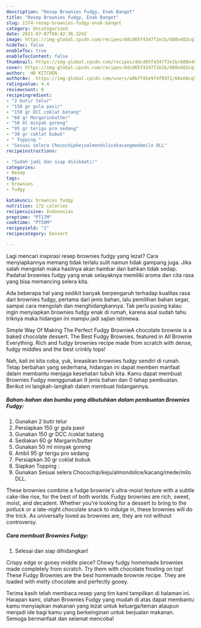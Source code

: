 ```yaml
---
description: "Resep Brownies Fudgy, Enak Banget"
title: "Resep Brownies Fudgy, Enak Banget"
slug: 1374-resep-brownies-fudgy-enak-banget
category: Uncategorized
date: 2021-07-07T08:42:36.324Z
image: https://img-global.cpcdn.com/recipes/ddcd65f4347f2e1b/680x482cq70/brownies-fudgy-foto-resep-utama.jpg
hideToc: false
enableToc: true
enableTocContent: false
thumbnail: https://img-global.cpcdn.com/recipes/ddcd65f4347f2e1b/680x482cq70/brownies-fudgy-foto-resep-utama.jpg
cover: https://img-global.cpcdn.com/recipes/ddcd65f4347f2e1b/680x482cq70/brownies-fudgy-foto-resep-utama.jpg
author:  HD KITCHEN
authorAv:  https://img-global.cpcdn.com/users/a0b7f45e9f4f8971/60x60cq50/avatar.jpg
ratingvalue: 4.4
reviewcount: 8
recipeingredient:
- "2 butir telur"
- "150 gr gula pasir"
- "150 gr DCC coklat batang"
- "60 gr Margarinbutter"
- "50 ml minyak goreng"
- "95 gr terigu pro sedang"
- "30 gr coklat bubuk"
- " Topping "
- "Sesuai selera Chocochipkejualmondslicekacangmedemilo DLL"
recipeinstructions:

- "Sudah jadi dan siap dinikmati!"
categories:
- Resep
tags:
- brownies
- fudgy

katakunci: brownies fudgy 
nutrition: 172 calories
recipecuisine: Indonesian
preptime: "PT17M"
cooktime: "PT50M"
recipeyield: "2"
recipecategory: Dessert

---
```



Lagi mencari inspirasi resep brownies fudgy yang lezat? Cara menyiapkannya memang tidak terlalu sulit namun tidak gampang juga. Jika salah mengolah maka hasilnya akan hambar dan bahkan tidak sedap. Padahal brownies fudgy yang enak selayaknya memiliki aroma dan cita rasa yang bisa memancing selera kita.


Ada beberapa hal yang sedikit banyak berpengaruh terhadap kualitas rasa dari brownies fudgy, pertama dari jenis bahan, lalu pemilihan bahan segar, sampai cara mengolah dan menghidangkannya. Tak perlu pusing kalau ingin menyiapkan brownies fudgy enak di rumah, karena asal sudah tahu triknya maka hidangan ini mampu jadi sajian istimewa.

Simple Way Of Making The Perfect Fudgy BrownieA chocolate brownie is a baked chocolate dessert. The Best Fudgy Brownies. featured in All Brownie Everything. Rich and fudgy brownies recipe made from scratch with dense, fudgy middles and the best crinkly tops!


Nah, kali ini kita coba, yuk, kreasikan brownies fudgy sendiri di rumah. Tetap berbahan yang sederhana, hidangan ini dapat memberi manfaat dalam membantu menjaga kesehatan tubuh kita. Kamu dapat membuat Brownies Fudgy menggunakan 9 jenis bahan dan 0 tahap pembuatan. Berikut ini langkah-langkah dalam membuat hidangannya.

<!--inarticleads1-->

##### Bahan-bahan dan bumbu yang dibutuhkan dalam pembuatan Brownies Fudgy:

1. Gunakan 2 butir telur
1. Persiapkan 150 gr gula pasir
1. Gunakan 150 gr DCC /coklat batang
1. Sediakan 60 gr Margarin/butter
1. Gunakan 50 ml minyak goreng
1. Ambil 95 gr terigu pro sedang
1. Persiapkan 30 gr coklat bubuk
1. Siapkan  Topping :
1. Gunakan Sesuai selera Chocochip/keju/almondslice/kacang/mede/milo DLL.


These brownies combine a fudge brownie&#39;s ultra-moist texture with a subtle cake-like rise, for the best of both worlds. Fudgy brownies are rich, sweet, moist, and decadent. Whether you&#39;re looking for a dessert to bring to the potluck or a late-night chocolate snack to indulge in, these brownies will do the trick. As universally loved as brownies are, they are not without controversy. 

<!--inarticleads2-->

##### Cara membuat Brownies Fudgy:


1. Selesai dan siap dihidangkan!

Crispy edge or gooey middle piece? Chewy fudgy homemade brownies made completely from scratch. Try them with chocolate frosting on top! These Fudgy Brownies are the best homemade brownie recipe. They are loaded with melty chocolate and perfectly gooey. 

Terima kasih telah membaca resep yang tim kami tampilkan di halaman ini. Harapan kami, olahan Brownies Fudgy yang mudah di atas dapat membantu kamu menyiapkan makanan yang lezat untuk keluarga/teman ataupun menjadi ide bagi kamu yang berkeinginan untuk berjualan makanan. Semoga bermanfaat dan selamat mencoba!
